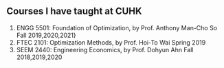 ## Courses I have taught at CUHK  
1. ENGG 5501: Foundation of Optimization, by Prof. Anthony Man-Cho So  Fall 2019,2020,2021} 
2. FTEC 2101: Optimization Methods, by Prof. Hoi-To Wai  Spring 2019 
3. SEEM 2440: Engineering Economics, by Prof. Dohyun Ahn  Fall 2018,2019,2020